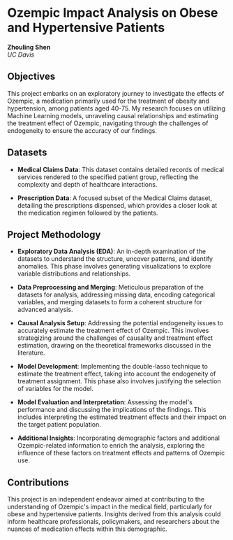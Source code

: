 # Ozempic Impact Analysis on Obese and Hypertensive Patients

**Zhouling Shen**  
*UC Davis*

## Objectives

This project embarks on an exploratory journey to investigate the effects of Ozempic, a medication primarily used for the treatment of obesity and hypertension, among patients aged 40-75. My research focuses on utilizing Machine Learning models, unraveling causal relationships and estimating the treatment effect of Ozempic, navigating through the challenges of endogeneity to ensure the accuracy of our findings.

## Datasets

- **Medical Claims Data**: This dataset contains detailed records of medical services rendered to the specified patient group, reflecting the complexity and depth of healthcare interactions.

- **Prescription Data**: A focused subset of the Medical Claims dataset, detailing the prescriptions dispensed, which provides a closer look at the medication regimen followed by the patients.

## Project Methodology

- **Exploratory Data Analysis (EDA)**: An in-depth examination of the datasets to understand the structure, uncover patterns, and identify anomalies. This phase involves generating visualizations to explore variable distributions and relationships.

- **Data Preprocessing and Merging**: Meticulous preparation of the datasets for analysis, addressing missing data, encoding categorical variables, and merging datasets to form a coherent structure for advanced analysis.

- **Causal Analysis Setup**: Addressing the potential endogeneity issues to accurately estimate the treatment effect of Ozempic. This involves strategizing around the challenges of causality and treatment effect estimation, drawing on the theoretical frameworks discussed in the literature.

- **Model Development**: Implementing the double-lasso technique to estimate the treatment effect, taking into account the endogeneity of treatment assignment. This phase also involves justifying the selection of variables for the model.

- **Model Evaluation and Interpretation**: Assessing the model's performance and discussing the implications of the findings. This includes interpreting the estimated treatment effects and their impact on the target patient population.

- **Additional Insights**: Incorporating demographic factors and additional Ozempic-related information to enrich the analysis, exploring the influence of these factors on treatment effects and patterns of Ozempic use.

## Contributions

This project is an independent endeavor aimed at contributing to the understanding of Ozempic's impact in the medical field, particularly for obese and hypertensive patients. Insights derived from this analysis could inform healthcare professionals, policymakers, and researchers about the nuances of medication effects within this demographic.
